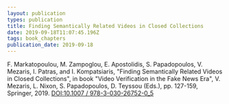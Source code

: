 ```yaml
---
layout: publication
types: publication
title: Finding Semantically Related Videos in Closed Collections
date: 2019-09-18T11:07:45.196Z
tags: book_chapters
publication_date: 2019-09-18
---
```

F. Markatopoulou, M. Zampoglou, E. Apostolidis, S. Papadopoulos, V. Mezaris, I. Patras, and I. Kompatsiaris, "Finding Semantically Related Videos in Closed Collections", in book "Video Verification in the Fake News Era", V. Mezaris, L. Nixon, S. Papadopoulos, D. Teyssou (Eds.), pp. 127-159, Springer, 2019. [DOI:10.1007 / 978-3-030-26752-0_5](https://doi.org/10.1007/978-3-030-26752-0_5)
